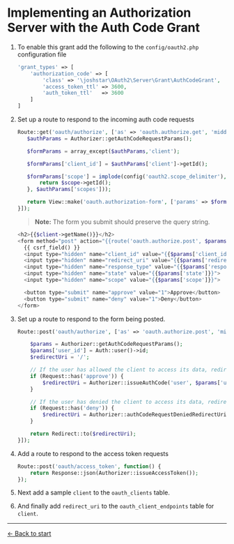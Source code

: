 # Implementing an Authorization Server with the Auth Code Grant

1. To enable this grant add the following to the `config/oauth2.php` configuration file

    ```php
    'grant_types' => [
        'authorization_code' => [
            'class' => '\joshstar\OAuth2\Server\Grant\AuthCodeGrant',
            'access_token_ttl' => 3600,
            'auth_token_ttl'   => 3600
        ]
    ]
    ```

2. Set up a route to respond to the incoming auth code requests

    ```php
    Route::get('oauth/authorize', ['as' => 'oauth.authorize.get', 'middleware' => ['check-authorization-params', 'auth'], function() {
       $authParams = Authorizer::getAuthCodeRequestParams();

       $formParams = array_except($authParams,'client');

       $formParams['client_id'] = $authParams['client']->getId();

       $formParams['scope'] = implode(config('oauth2.scope_delimiter'), array_map(function ($scope) {
           return $scope->getId();
       }, $authParams['scopes']));

       return View::make('oauth.authorization-form', ['params' => $formParams, 'client' => $authParams['client']]);
    }]);
    ```
    > **Note:** The form you submit should preserve the query string.  

    ```php
    <h2>{{$client->getName()}}</h2>
    <form method="post" action="{{route('oauth.authorize.post', $params)}}">
      {{ csrf_field() }}
      <input type="hidden" name="client_id" value="{{$params['client_id']}}">
      <input type="hidden" name="redirect_uri" value="{{$params['redirect_uri']}}">
      <input type="hidden" name="response_type" value="{{$params['response_type']}}">
      <input type="hidden" name="state" value="{{$params['state']}}">
      <input type="hidden" name="scope" value="{{$params['scope']}}">

      <button type="submit" name="approve" value="1">Approve</button>
      <button type="submit" name="deny" value="1">Deny</button>
    </form>
    ```

3. Set up a route to respond to the form being posted.

    ```php
    Route::post('oauth/authorize', ['as' => 'oauth.authorize.post', 'middleware' => ['csrf', 'check-authorization-params', 'auth'], function() {

        $params = Authorizer::getAuthCodeRequestParams();
        $params['user_id'] = Auth::user()->id;
        $redirectUri = '/';

        // If the user has allowed the client to access its data, redirect back to the client with an auth code.
        if (Request::has('approve')) {
            $redirectUri = Authorizer::issueAuthCode('user', $params['user_id'], $params);
        }

        // If the user has denied the client to access its data, redirect back to the client with an error message.
        if (Request::has('deny')) {
            $redirectUri = Authorizer::authCodeRequestDeniedRedirectUri();
        }

        return Redirect::to($redirectUri);
    }]);
    ```

4. Add a route to respond to the access token requests

    ```php
    Route::post('oauth/access_token', function() {
        return Response::json(Authorizer::issueAccessToken());
    });
    ```

5. Next add a sample `client` to the `oauth_clients` table.  

6. And finally add `redirect_uri` to the `oauth_client_endpoints` table for `client`.

---

[&larr; Back to start](../README.md)
